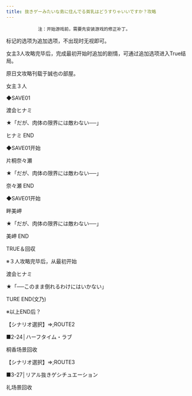 ```yaml
---
title: 抜きゲーみたいな島に住んでる貧乳はどうすりゃいいですか？攻略
---
```


                注：开始游戏前，需要先安装游戏的修正补丁。

标记的选项为追加选项，不出现时无视即可。

女主3人攻略完毕后，完成最初开始时追加的剧情，可通过追加选项进入True结局。

原日文攻略刊载于誠也の部屋。



女主３人



◆SAVE01

渡会ヒナミ

★「だが、肉体の限界には敵わない──」



ヒナミ END



◆SAVE01开始

片桐奈々瀬

★「だが、肉体の限界には敵わない──」



奈々瀬 END



◆SAVE01开始

畔美岬

★「だが、肉体の限界には敵わない──」



美岬 END



TRUE＆回収



※３人攻略完毕后，从最初开始

渡会ヒナミ

★「──このまま倒れるわけにはいかない」



TURE END(文乃)



※以上END后？

【シナリオ選択】⇒;ROUTE2

■2-24│ハーフタイム・ラブ



桐香场景回收



【シナリオ選択】⇒;ROUTE3

■3-27│リアル抜きゲシチュエーション



礼场景回收


              
